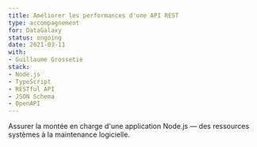 ```yaml
---
title: Améliorer les performances d'une API REST
type: accompagnement
for: DataGalaxy
status: ongoing
date: 2021-03-11
with:
- Guillaume Grossetie
stack:
- Node.js
- TypeScript
- RESTful API
- JSON Schema
- OpenAPI
---
```


Assurer la montée en charge d'une application Node.js — des ressources systèmes
à la maintenance logicielle.

<!--more-->
